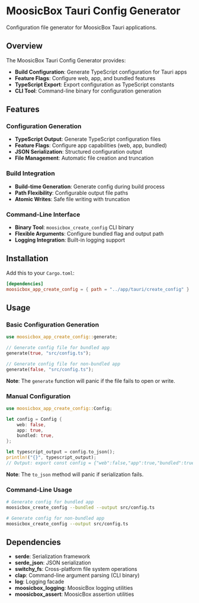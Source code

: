 # MoosicBox Tauri Config Generator

Configuration file generator for MoosicBox Tauri applications.

## Overview

The MoosicBox Tauri Config Generator provides:

- **Build Configuration**: Generate TypeScript configuration for Tauri apps
- **Feature Flags**: Configure web, app, and bundled features
- **TypeScript Export**: Export configuration as TypeScript constants
- **CLI Tool**: Command-line binary for configuration generation

## Features

### Configuration Generation

- **TypeScript Output**: Generate TypeScript configuration files
- **Feature Flags**: Configure app capabilities (web, app, bundled)
- **JSON Serialization**: Structured configuration output
- **File Management**: Automatic file creation and truncation

### Build Integration

- **Build-time Generation**: Generate config during build process
- **Path Flexibility**: Configurable output file paths
- **Atomic Writes**: Safe file writing with truncation

### Command-Line Interface

- **Binary Tool**: `moosicbox_create_config` CLI binary
- **Flexible Arguments**: Configure bundled flag and output path
- **Logging Integration**: Built-in logging support

## Installation

Add this to your `Cargo.toml`:

```toml
[dependencies]
moosicbox_app_create_config = { path = "../app/tauri/create_config" }
```

## Usage

### Basic Configuration Generation

```rust
use moosicbox_app_create_config::generate;

// Generate config file for bundled app
generate(true, "src/config.ts");

// Generate config file for non-bundled app
generate(false, "src/config.ts");
```

**Note**: The `generate` function will panic if the file fails to open or write.

### Manual Configuration

```rust
use moosicbox_app_create_config::Config;

let config = Config {
    web: false,
    app: true,
    bundled: true,
};

let typescript_output = config.to_json();
println!("{}", typescript_output);
// Output: export const config = {"web":false,"app":true,"bundled":true} as const;
```

**Note**: The `to_json` method will panic if serialization fails.

### Command-Line Usage

```bash
# Generate config for bundled app
moosicbox_create_config --bundled --output src/config.ts

# Generate config for non-bundled app
moosicbox_create_config --output src/config.ts
```

## Dependencies

- **serde**: Serialization framework
- **serde_json**: JSON serialization
- **switchy_fs**: Cross-platform file system operations
- **clap**: Command-line argument parsing (CLI binary)
- **log**: Logging facade
- **moosicbox_logging**: MoosicBox logging utilities
- **moosicbox_assert**: MoosicBox assertion utilities
